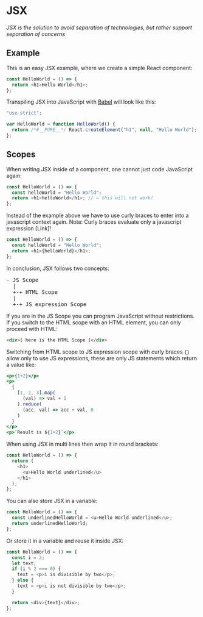 # JSX

*JSX is the solution to avoid separation of technologies, but rather support separation of concerns*

## Example

This is an easy JSX example, where we create a simple React component:

```javascript
const HelloWorld = () => {
  return <h1>Hello World</h1>;
};
```

Transpiling JSX into JavaScript with [Babel](https://babeljs.io/repl#?browsers=&build=&builtIns=false&spec=false&loose=false&code_lz=MYewdgzgLgBAEgUwDZJAdRAJyQExgXhgAoBKAgPhgG8AoGGTBKAV0zBgB4ALARnMRQgYGbDg4B6XuQDcNAL7SgA&debug=false&forceAllTransforms=false&shippedProposals=false&circleciRepo=&evaluate=false&fileSize=false&timeTravel=false&sourceType=module&lineWrap=true&presets=es2015%2Creact%2Cstage-2&prettier=false&targets=&version=7.11.6&externalPlugins=) will look like this:

```javascript
"use strict";

var HelloWorld = function HelloWorld() {
  return /*#__PURE__*/ React.createElement("h1", null, "Hello World");
};
```

## Scopes

When writing JSX inside of a component, one cannot just code JavaScript again:

```javascript
const HelloWorld = () => {
  const helloWorld = "Hello World";
  return <h1>helloWorld</h1>; // ← this will not work!
};
```

Instead of the example above we have to use curly braces to enter into a javascript context again.
Note: Curly braces evaluate only a javascript expression [Link]!

```javascript
const HelloWorld = () => {
  const helloWorld = "Hello World";
  return <h1>{helloWorld}</h1>;
};
```

In conclusion, JSX follows two concepts:

<pre>
- JS Scope
  |
  +-+ HTML Scope
  |
  +-+ JS expression Scope
</pre>

If you are in the JS Scope you can program JavaScript without restrictions. If you switch to the HTML scope with an HTML element, you can only proceed with HTML:

```html
<div>[ here is the HTML Scope ]</div>
```

Switching from HTML scope to JS expression scope with curly braces `{}` allow only to use JS expressions, these are only JS statements which return a value like:

```jsx
<p>{1+2}</p>
<p>
  {
    [1, 2, 3].map(
      (val) => val + 1
    ).reduce(
      (acc, val) => acc + val, 0
    )
  }
</p>
<p>`Result is ${1+2}`</p>
```

When using JSX in multi lines then wrap it in round brackets:

```javascript
const HelloWorld = () => {
  return (
    <h1>
      <u>Hello World underlined</u>
    </h1>
  );
};
```

You can also store JSX in a variable:

```javascript
const HelloWorld = () => {
  const underlinedHelloWorld = <u>Hello World underlined</u>;
  return underlinedHelloWorld;
};
```

Or store it in a variable and reuse it inside JSX:

```javascript
const HelloWorld = () => {
  const i = 2;
  let text;
  if (i % 2 === 0) {
    text = <p>i is divisible by two</p>;
  } else {
    text = <p>i is not divisible by two</p>;
  }

  return <div>{text}</div>;
};
```
